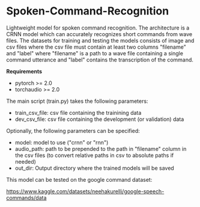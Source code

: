 # Spoken-Command-Recognition
Lightweight model for spoken command recognition. The architecture is a CRNN model which can accurately recognizes short commands from wave files.   The datasets for training  and testing the models consists of  image and csv files where the csv file must contain at least two columns "filename" and "label" where "filename" is a path to a wave file containing a single command utterance and "label" contains the transcription of the command.

**Requirements**

- pytorch >= 2.0
- torchaudio >= 2.0


The main script (train.py) takes the following parameters:

- train_csv_file: csv file containing the trainining data
- dev_csv_file: csv file containing the development (or validation) data 

Optionally, the following parameters can be specified:

- model: model to use ("crnn" or "rnn")
- audio_path: path to be prepended to the path in "filename" column in the csv files (to convert relative paths in csv to absolute paths if needed)
- out_dir: Output directory where the trained models will be saved

This model can be tested on the google command dataset: 

https://www.kaggle.com/datasets/neehakurelli/google-speech-commands/data

